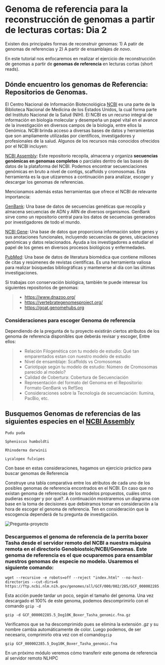 # Genoma de referencia para la reconstrucción de genomas a partir de lecturas cortas: Dia 2

Existen dos principales formas de reconstruir genomas: 1) A patir de genomas de referencias y 2) A partir de  ensamblajes *de novo*.

En este tutorial nos enfocaremos en realizar el ejercicio de reconstrucción de genomas a partir de  **genomas de referencia** en lecturas cortas (short reads).
 
## Dónde encuentro los genomas de Referencia: Repositorios de Genomas.

El Centro Nacional de Información Biotecnológica [NCBI](https://www.ncbi.nlm.nih.gov/) es una parte de la Biblioteca Nacional de Medicina de los Estados Unidos, la cual forma parte del Instituto Nacional de la Salud (NIH). El NCBI es un recurso integral de información en biología molecular y desempeña un papel vital en el avance de la investigación en diversos campos de la biología, entre ellos la Genómica.
NCBI brinda acceso a diversas bases de datos y herramientas que son ampliamente utilizadas por científicos, investigadores y profesionales de la salud. Algunos de los recursos más conocidos ofrecidos por el NCBI incluyen:

[NCBI Assembly](https://www.ncbi.nlm.nih.gov/assembly):  Este repositorio recopila, almacena y organiza **secuencias genómicas en genomas completos** o parciales dentro de las bases de datos de la plataforma del NCBI. Podemos encontrar secuenciaciones genómicas en bruto a nivel de contigs, scaffolds y cromosomas. Esta herramienta es la que utizaremos a continuación para analizar, escoger y descargar los genomas de referencias.

Mencionamos además estas herramientas que ofrece el NCBI de relevante importancia:

[GenBank](https://www.ncbi.nlm.nih.gov/genbank/): Una base de datos de secuencias genéticas que recopila y almacena secuencias de ADN y ARN de diversos organismos. GenBank sirve como un repositorio central para los datos de secuencias generados por investigadores de todo el mundo.

[NCBI Gene](https://www.ncbi.nlm.nih.gov/gene/): Una base de datos que proporciona información sobre genes y sus anotaciones funcionales, incluyendo secuencias de genes, ubicaciones genómicas y datos relacionados. Ayuda a los investigadores a estudiar el papel de los genes en diversos procesos biológicos y enfermedades.

[PubMed](https://pubmed.ncbi.nlm.nih.gov/): Una base de datos de literatura biomédica que contiene millones de citas y resúmenes de revistas científicas. Es una herramienta valiosa para realizar búsquedas bibliográficas y mantenerse al día con las últimas investigaciones.

Si trabajas con conservación biológica, también te puede interesar los siguientes repositorios de genomas: 

> + https://www.dnazoo.org/
> + https://vertebrategenomesproject.org/
> + https://goat.genomehubs.org


### Consideraciones para escoger Genoma de referencia

Dependiendo de la pregunta de tu proyecto existirán ciertos atributos de los genoma de referencia disponibles que deberás revisar y escoger, Entre ellos:  

> + Relación Filogenética con tu modelo de estudio: Qué tan emparentados estan con nuestro modelo de estudio
> + Nivel de ensamblaje: Scaffolds vs Cromosomas
> + Cariotipaje según tu modelo de estudio: Número de Cromosomas parecido al modelo?
> + Calidad de Cobertura: Cobertura de Secuenciación
> + Representación del formato del Genoma en el Repositorio: Formato GenBank vs RefSeq
> + Consideraciones sobre la Tecnología de secuenciación: Ilumina, PacBio, etc.


## Busquemos Genomas de referencias de las siguientes especies en el [NCBI Assembly](https://www.ncbi.nlm.nih.gov/assembly)

```
Pudu puda
```
```
Spheniscus humboldti
```
```
Rhinoderma darwinii
```
```
Lycalopex fulvipes
```

Con base en estas consideraciones, hagamos un ejercicio práctico para buscar genomas de Referencia 


Construye una tabla comparativa entre los atributos de cada uno de los posibles genomas de referencia encontrados en el NCBI. En caso que no existan genoma de referencias de los modelos propuestos, cuáles otros pudieras escoger y por qué?. A continuación mostraremos un diagrama con base en la toma de decisiones que debiéramos tomar en consideración a la hora de escoger el genoma de referencia. Ten en consideración que la escogencia dependerá de tu pregunta de investigación.


![Pregunta-proyecto](https://github.com/lafabi/Genobiostoic/blob/main/Pregunta-proyecto.png)


### Descarguemos el genoma de referencia de la perrita boxer **Tasha** desde el servidor remoto del NCBI a nuestra máquina remota en el directorio Genobiostoic/NCBI/Genomas. Este genoma de referencia es el que ocuparemos para ensamblar nuestros genomas de especie no modelo. Usaremos el siguiente comando: 

```
wget --recursive -e robots=off --reject "index.html" --no-host-directories --cut-dirs=6 https://ftp.ncbi.nlm.nih.gov/genomes/all/GCF/000/002/285/GCF_000002285.5_Dog10K_Boxer_Tasha/GCF_000002285.5_Dog10K_Boxer_Tasha_genomic.fna.gz
```
Esta acción puede tardar un poco, según el tamaño del genoma. Una vez descargado el 100% de este genoma, podemos descomprimirlo con el comando ```gzip -d```

```
gzip -d GCF_000002285.5_Dog10K_Boxer_Tasha_genomic.fna.gz

```
Verificamos que se ha descomprimido pues se elimina la extensión *.gz* y su nombre cambia automáticamente de color. Luego podemos, de ser necesario, comprimirlo otra vez con el comando```gzip```

```
gzip GCF_000002285.5_Dog10K_Boxer_Tasha_genomic.fna

```

En un próximo módulo veremos cómo transferir este genoma de referencia al servidor remoto NLHPC
